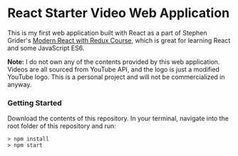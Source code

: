 # React Starter Video Web Application

This is my first web application built with React as a part of Stephen Grider's [Modern React with Redux Course](https://www.udemy.com/react-redux/learn/v4/), which is great for learning React and some JavaScript ES6.

**Note:** I do not own any of the contents provided by this web application. Videos are all sourced from YouTube API, and the logo is just a modified YouTube logo. This is a personal project and will not be commercialized in anyway.

### Getting Started

Download the contents of this repository. In your terminal, navigate into the root folder of this repository and run:

```
> npm install
> npm start
```
